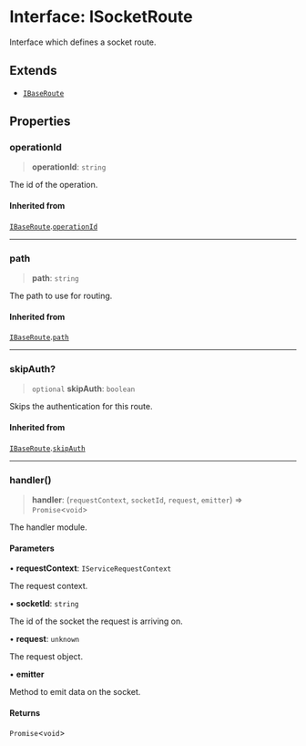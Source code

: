 # Interface: ISocketRoute

Interface which defines a socket route.

## Extends

- [`IBaseRoute`](IBaseRoute.md)

## Properties

### operationId

> **operationId**: `string`

The id of the operation.

#### Inherited from

[`IBaseRoute`](IBaseRoute.md).[`operationId`](IBaseRoute.md#operationid)

***

### path

> **path**: `string`

The path to use for routing.

#### Inherited from

[`IBaseRoute`](IBaseRoute.md).[`path`](IBaseRoute.md#path)

***

### skipAuth?

> `optional` **skipAuth**: `boolean`

Skips the authentication for this route.

#### Inherited from

[`IBaseRoute`](IBaseRoute.md).[`skipAuth`](IBaseRoute.md#skipauth)

***

### handler()

> **handler**: (`requestContext`, `socketId`, `request`, `emitter`) => `Promise`\<`void`\>

The handler module.

#### Parameters

• **requestContext**: `IServiceRequestContext`

The request context.

• **socketId**: `string`

The id of the socket the request is arriving on.

• **request**: `unknown`

The request object.

• **emitter**

Method to emit data on the socket.

#### Returns

`Promise`\<`void`\>
